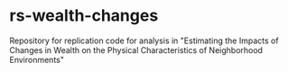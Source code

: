 # rs-wealth-changes
Repository for replication code for analysis in "Estimating the Impacts of Changes in Wealth on the Physical Characteristics of Neighborhood Environments"
